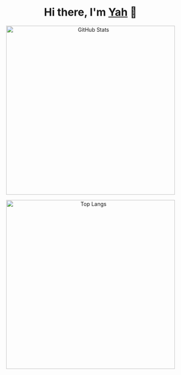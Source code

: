 <p>
  <h1 align="center">
    <b>Hi there, I'm <a href="https://singularpoint.cc">Yah</a> 👋</b>
  </h1>
</p>

<p align="center">
  <a href="https://github.com/wangxiaoerYah">
    <img alt="GitHub Stats" src="https://github-readme-stats.vercel.app/api?username=wangxiaoerYah&count_private=true&show_icons=true&theme=radical" style="width: 450px;" />
  </a>
</p>

<p align="center">
  <a href="https://github.com/wangxiaoerYah">
    <img alt="Top Langs" src="https://github-readme-stats.vercel.app/api/top-langs/?username=wangxiaoerYah&layout=compact&theme=synthwave" style="width: 450px;" />
  </a>
</p>
